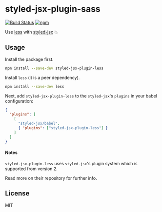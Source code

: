 # styled-jsx-plugin-sass

[![Build Status](https://travis-ci.org/giuseppeg/styled-jsx-plugin-sass.svg?branch=master)](https://travis-ci.org/giuseppeg/styled-jsx-plugin-sass)
[![npm](https://img.shields.io/npm/v/styled-jsx-plugin-sass.svg)](https://www.npmjs.com/package/styled-jsx-plugin-sass)

Use [less](http://lesscss.org/) with [styled-jsx](https://github.com/zeit/styled-jsx) 💥

## Usage

Install the package first.

```bash
npm install --save-dev styled-jsx-plugin-less
```

Install `less` (it is a peer dependency).

```bash
npm install --save-dev less
```

Next, add `styled-jsx-plugin-less` to the `styled-jsx`'s `plugins` in your babel configuration:

```json
{
  "plugins": [
    [
      "styled-jsx/babel",
      { "plugins": ["styled-jsx-plugin-less"] }
    ]
  ]
}
```

#### Notes

`styled-jsx-plugin-less` uses `styled-jsx`'s plugin system which is supported from version 2.

Read more on their repository for further info.

## License

MIT
